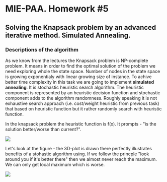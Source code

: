 # MIE-PAA. Homework #5

## Solving the Knapsack problem by an advanced iterative method. Simulated Annealing.

### Descriptions of the algorithm

As we know from the lectures the Knapsack problem is NP-complete problem. It means in order to find the optimal solution of the problem we need exploring whole the state space. Number of nodes in the state space is growing exponentialy with linear growing size of instance.
To achive better time complexity in this task we are going to implement **simulated annealing**. It is stochastic heuristic search algorithm. The heuristic component is represented by an heuristic decision function and stochastic component adds to the algorithm randomness. Roughly speaking it is not exhaustive search approach (i.e. cost/weight heuristic from previous task) that based on heuristic function but it rather randomly search with heuristic function.

In the knapsack problem the heuristic function is f(x). It prompts - "is the solution better/worse than current?".

![](https://raw.github.com/platomik/mie-paa/master/3/KP-main-formula.jpg)

Let's look at the figure - the 3D-plot is drawn there perfectly illustrates benefits of a stohastic algorithm using. If we follow the princple "look around you if it's better there" then we almost never reach the maximum. We can only get local maximum which is worse. 

![](https://raw.github.com/platomik/mie-paa/master/5/pic1.jpg)
